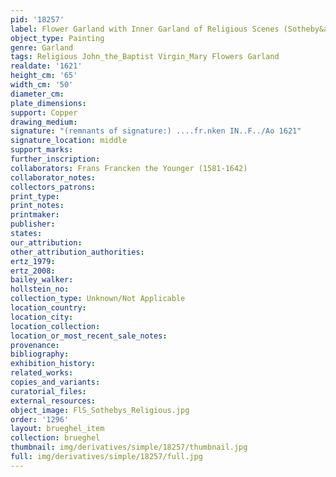 ```yaml
---
pid: '18257'
label: Flower Garland with Inner Garland of Religious Scenes (Sotheby&apos;s)
object_type: Painting
genre: Garland
tags: Religious John_the_Baptist Virgin_Mary Flowers Garland
realdate: '1621'
height_cm: '65'
width_cm: '50'
diameter_cm: 
plate_dimensions: 
support: Copper
drawing_medium: 
signature: "(remnants of signature:) ....fr.nken IN..F../Ao 1621"
signature_location: middle
support_marks: 
further_inscription: 
collaborators: Frans Francken the Younger (1581-1642)
collaborator_notes: 
collectors_patrons: 
print_type: 
print_notes: 
printmaker: 
publisher: 
states: 
our_attribution: 
other_attribution_authorities: 
ertz_1979: 
ertz_2008: 
bailey_walker: 
hollstein_no: 
collection_type: Unknown/Not Applicable
location_country: 
location_city: 
location_collection: 
location_or_most_recent_sale_notes: 
provenance: 
bibliography: 
exhibition_history: 
related_works: 
copies_and_variants: 
curatorial_files: 
external_resources: 
object_image: FlS_Sothebys_Religious.jpg
order: '1296'
layout: brueghel_item
collection: brueghel
thumbnail: img/derivatives/simple/18257/thumbnail.jpg
full: img/derivatives/simple/18257/full.jpg
---
```

